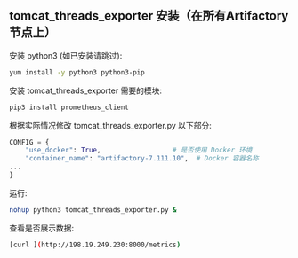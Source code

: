 ## tomcat_threads_exporter 安装（在所有Artifactory节点上）
安装 python3 (如已安装请跳过):
```bash
yum install -y python3 python3-pip
```
安装 tomcat_threads_exporter 需要的模块:
```bash
pip3 install prometheus_client
```
根据实际情况修改 tomcat_threads_exporter.py 以下部分:
```python
CONFIG = {
    "use_docker": True,                  # 是否使用 Docker 环境
    "container_name": "artifactory-7.111.10",  # Docker 容器名称
...
}
```
运行:
```bash
nohup python3 tomcat_threads_exporter.py &
```
查看是否展示数据:
```bash
[curl ](http://198.19.249.230:8000/metrics)
```
